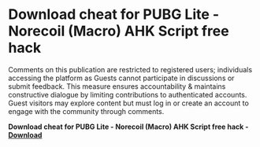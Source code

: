 <h1>Download cheat for PUBG Lite - Norecoil (Macro) AHK Script free hack</h1>

Comments on this publication are restricted to registered users; individuals accessing the platform as Guests cannot participate in discussions or submit feedback. This measure ensures accountability & maintains constructive dialogue by limiting contributions to authenticated accounts. Guest visitors may explore content but must log in or create an account to engage with the community through comments.

**Download cheat for PUBG Lite - Norecoil (Macro) AHK Script free hack - [Download](https://www.dlgram.com/public/files/api.php?shortened=Uc53FL)**


